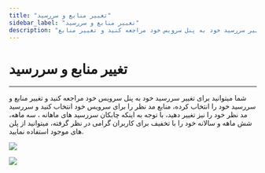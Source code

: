 ```yaml
---
title: "تغییر منابع و سررسید"
sidebar_label: "تغییر منابع و سررسید"
description: "شما میتوانید برای تغییر سررسید خود به پنل سرویس خود مراجعه کنید و تغییر منابع"
---
```


# تغییر منابع و سررسید
---

شما میتوانید برای تغییر سررسید خود به پنل سرویس خود مراجعه کنید و تغییر منابع و سررسید خود را انتخاب کرده، منابع مد نظر را برای سرویس خود انتخاب کنید و سررسید مد نظر خود را نیز تغییر دهید، با توجه به اینکه چابکان سررسید های ماهانه ، سه ماهه، شش ماهه و سالانه خود را با تخفیف برای کاربران گرامی در نظر گرفته، میتوانید از پلن های موجود استفاده نمایید.

![](https://s1.chabokan.net/docs/gifs/service/Change-of-resources.gif)

![](https://s1.chabokan.net/docs/images/change_price_4-1.jpg)